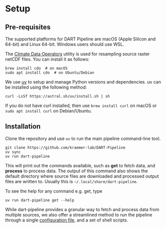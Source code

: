 # Setup

## Pre-requisites

The supported platforms for DART Pipeline are macOS (Apple Silicon and 64-bit) and Linux 64-bit. Windows users should use WSL.

The [Climate Data Operators](https://code.mpimet.mpg.de/projects/cdo) utility
is used for resampling source raster netCDF files. You can install it as
follows:

```shell
brew install cdo  # on macOS
sudo apt install cdo  # on Ubuntu/Debian
```

We use [uv](https://docs.astral.sh/uv/getting-started/installation/) to setup
and manage Python versions and dependencies. uv can be installed using the
following method:

```shell
curl -LsSf https://astral.sh/uv/install.sh | sh
```

If you do not have curl installed, then use `brew install curl` on macOS or
`sudo apt install curl` on Debian/Ubuntu.

## Installation

Clone the repository and use `uv` to run the main pipeline command-line tool.

```shell
git clone https://github.com/kraemer-lab/DART-Pipeline
uv sync
uv run dart-pipeline
```

This will print out the commands available, such as **get** to fetch data, and
**process** to process data. The output of this command also shows the default
directory where source files are downloaded and processed output files are
written to. Usually this is `~/.local/share/dart-pipeline`.

To see the help for any command e.g. get, type

```shell
uv run dart-pipeline get --help
```

While dart-pipeline provides a granular way to fetch and process data from
multiple sources, we also offer a streamlined method to run the pipeline
through a single [configuration file](workflow/configuration), and a set of
shell scripts.
